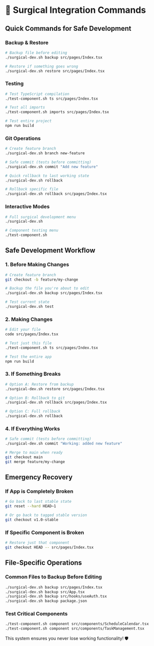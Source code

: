 # 🔬 Surgical Integration Commands

## Quick Commands for Safe Development

### Backup & Restore
```bash
# Backup file before editing
./surgical-dev.sh backup src/pages/Index.tsx

# Restore if something goes wrong
./surgical-dev.sh restore src/pages/Index.tsx
```

### Testing
```bash
# Test TypeScript compilation
./test-component.sh ts src/pages/Index.tsx

# Test all imports
./test-component.sh imports src/pages/Index.tsx

# Test entire project
npm run build
```

### Git Operations
```bash
# Create feature branch
./surgical-dev.sh branch new-feature

# Safe commit (tests before committing)
./surgical-dev.sh commit "Add new feature"

# Quick rollback to last working state
./surgical-dev.sh rollback

# Rollback specific file
./surgical-dev.sh rollback src/pages/Index.tsx
```

### Interactive Modes
```bash
# Full surgical development menu
./surgical-dev.sh

# Component testing menu
./test-component.sh
```

## Safe Development Workflow

### 1. Before Making Changes
```bash
# Create feature branch
git checkout -b feature/my-change

# Backup the file you're about to edit
./surgical-dev.sh backup src/pages/Index.tsx

# Test current state
./surgical-dev.sh test
```

### 2. Making Changes
```bash
# Edit your file
code src/pages/Index.tsx

# Test just this file
./test-component.sh ts src/pages/Index.tsx

# Test the entire app
npm run build
```

### 3. If Something Breaks
```bash
# Option A: Restore from backup
./surgical-dev.sh restore src/pages/Index.tsx

# Option B: Rollback to git
./surgical-dev.sh rollback src/pages/Index.tsx

# Option C: Full rollback
./surgical-dev.sh rollback
```

### 4. If Everything Works
```bash
# Safe commit (tests before committing)
./surgical-dev.sh commit "Working: added new feature"

# Merge to main when ready
git checkout main
git merge feature/my-change
```

## Emergency Recovery

### If App is Completely Broken
```bash
# Go back to last stable state
git reset --hard HEAD~1

# Or go back to tagged stable version
git checkout v1.0-stable
```

### If Specific Component is Broken
```bash
# Restore just that component
git checkout HEAD -- src/pages/Index.tsx
```

## File-Specific Operations

### Common Files to Backup Before Editing
```bash
./surgical-dev.sh backup src/pages/Index.tsx
./surgical-dev.sh backup src/App.tsx
./surgical-dev.sh backup src/hooks/useAuth.tsx
./surgical-dev.sh backup package.json
```

### Test Critical Components
```bash
./test-component.sh component src/components/ScheduleCalendar.tsx
./test-component.sh component src/components/TaskManagement.tsx
```

This system ensures you never lose working functionality! 🛡️
